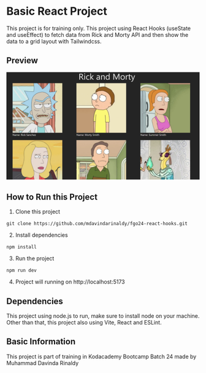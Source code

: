 # Basic React Project

This project is for training only. This project using React Hooks (useState and useEffect) to fetch data from Rick and Morty API and then show the data to a grid layout with Tailwindcss.

## Preview

![Preview](./preview.png)

## How to Run this Project

1. Clone this project
```
git clone https://github.com/mdavindarinaldy/fgo24-react-hooks.git
```
2. Install dependencies
```
npm install
``` 
3. Run the project
```
npm run dev
```
4. Project will running on http://localhost:5173

## Dependencies
This project using node.js to run, make sure to install node on your machine. Other than that, this project also using Vite, React and ESLint.

## Basic Information
This project is part of training in Kodacademy Bootcamp Batch 24 made by Muhammad Davinda Rinaldy
